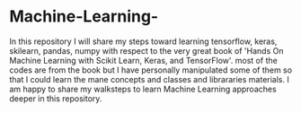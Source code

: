 # Machine-Learning-
In this repository I will share my steps toward learning tensorflow, keras, skilearn, pandas, numpy with respect to the very great book of 
'Hands On Machine Learning with Scikit Learn, Keras, and TensorFlow'. most of the codes are from the book but I have personally manipulated some of them 
so that I could learn the mane concepts and classes and librararies materials. 
I am happy to share my walksteps to learn Machine Learning approaches deeper in this repository. 
